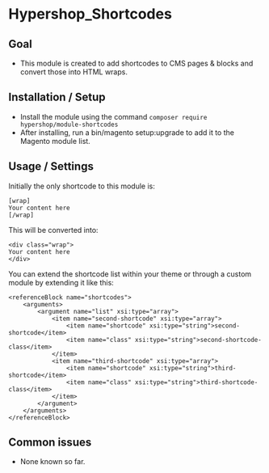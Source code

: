 # Hypershop_Shortcodes

## Goal
- This module is created to add shortcodes to CMS pages & blocks and convert those into HTML wraps.

## Installation / Setup
- Install the module using the command `composer require hypershop/module-shortcodes`
- After installing, run a bin/magento setup:upgrade to add it to the Magento module list.

## Usage / Settings
Initially the only shortcode to this module is:
```
[wrap]
Your content here
[/wrap]
```

This will be converted into:

```
<div class="wrap">
Your content here
</div>
```

You can extend the shortcode list within your theme or through a custom module by extending it like this:

```
<referenceBlock name="shortcodes">
    <arguments>
        <argument name="list" xsi:type="array">
            <item name="second-shortcode" xsi:type="array">
                <item name="shortcode" xsi:type="string">second-shortcode</item>
                <item name="class" xsi:type="string">second-shortcode-class</item>
            </item>
            <item name="third-shortcode" xsi:type="array">
                <item name="shortcode" xsi:type="string">third-shortcode</item>
                <item name="class" xsi:type="string">third-shortcode-class</item>
            </item>
        </argument>
    </arguments>
</referenceBlock>
```

## Common issues
- None known so far.
